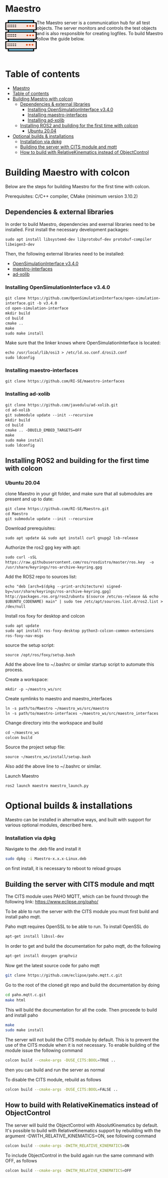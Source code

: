 # Maestro 
<img align="left" width="100" height="100" src="/doc/MaestroServer.svg">

The Maestro server is a communication hub for all test objects. The server monitors and controls the test objects and is also responsible for creating logfiles. To build Maestro follow the guide below.

<br />
<br />


# Table of contents
- [Maestro](#maestro)
- [Table of contents](#table-of-contents)
- [ Building Maestro with colcon](#-building-maestro-with-colcon)
  - [ Dependencies \& external libraries](#-dependencies--external-libraries)
    - [ Installing OpenSimulationInterface v3.4.0](#-installing-opensimulationinterface-v340)
    - [ Installing maestro-interfaces](#-installing-maestro-interfaces)
    - [ Installing ad-xolib](#-installing-ad-xolib)
  - [ Installing ROS2 and building for the first time with colcon](#-installing-ros2-and-building-for-the-first-time-with-colcon)
    - [ Ubuntu 20.04](#-ubuntu-2004)
- [ Optional builds \& installations](#-optional-builds--installations)
    - [ Installation via dpkg](#-installation-via-dpkg)
  - [ Building the server with CITS module and mqtt](#-building-the-server-with-cits-module-and-mqtt)
  - [ How to build with RelativeKinematics instead of ObjectControl](#-how-to-build-with-relativekinematics-instead-of-objectcontrol)

# <a name="maestro"></a> Building Maestro with colcon
Below are the steps for building Maestro for the first time with colcon.

Prerequisites: C/C++ compiler, CMake (minimum version 3.10.2)

## <a name="dependencies"></a> Dependencies & external libraries
In order to build Maestro, dependencies and exernal libraries need to be installed. First install the necessary development packages:
```
sudo apt install libsystemd-dev libprotobuf-dev protobuf-compiler libeigen3-dev
```

Then, the following external libraries need to be installed:
- [OpenSimulationInterface v3.4.0](https://github.com/OpenSimulationInterface/open-simulation-interface)
- [maestro-interfaces](https://github.com/RI-SE/maestro-interfaces)
- [ad-xolib](https://github.com/javedulu/ad-xolib)

### <a name="osi"></a> Installing OpenSimulationInterface v3.4.0
```
git clone https://github.com/OpenSimulationInterface/open-simulation-interface.git -b v3.4.0
cd open-simulation-interface
mkdir build
cd build
cmake ..
make
sudo make install
```
Make sure that the linker knows where OpenSimulationInterface is located:
```
echo /usr/local/lib/osi3 > /etc/ld.so.conf.d/osi3.conf
sudo ldconfig
```

### <a name="maestro-interfaces"></a> Installing maestro-interfaces
```
git clone https://github.com/RI-SE/maestro-interfaces
```


### <a name="ad-xolib"></a> Installing ad-xolib
```
git clone https://github.com/javedulu/ad-xolib.git
cd ad-xolib
git submodule update --init --recursive
mkdir build
cd build
cmake .. -DBUILD_EMBED_TARGETS=OFF
make
sudo make install
sudo ldconfig
```


## <a name="ros2"></a> Installing ROS2 and building for the first time with colcon
### <a name="ubuntu-20.04"></a> Ubuntu 20.04
clone Maestro in your git folder, and make sure that all submodules are present and up to date:
```
git clone https://github.com/RI-SE/Maestro.git
cd Maestro
git submodule update --init --recursive
```

Download prerequisites:
```
sudo apt update && sudo apt install curl gnupg2 lsb-release
```
Authorize the ros2 gpg key with apt:
```sudo apt update && sudo apt install curl gnupg2 lsb-release
sudo curl -sSL https://raw.githubusercontent.com/ros/rosdistro/master/ros.key  -o /usr/share/keyrings/ros-archive-keyring.gpg
```
Add the ROS2 repo to sources list:
```
echo "deb [arch=$(dpkg --print-architecture) signed-by=/usr/share/keyrings/ros-archive-keyring.gpg] http://packages.ros.org/ros2/ubuntu $(source /etc/os-release && echo $UBUNTU_CODENAME) main" | sudo tee /etc/apt/sources.list.d/ros2.list > /dev/null
```
Install ros foxy for desktop and colcon
```
sudo apt update
sudo apt install ros-foxy-desktop python3-colcon-common-extensions ros-foxy-nav-msgs
```

source the setup script:
```
source /opt/ros/foxy/setup.bash
```
Add the above line to ~/.bashrc or similar startup script to automate this process.

Create a workspace:
```
mkdir -p ~/maestro_ws/src
```

Create symlinks to maestro and maestro_interfaces
```
ln -s path/to/Maestro ~/maestro_ws/src/maestro
ln -s path/to/maestro-interfaces ~/maestro_ws/src/maestro_interfaces
```

Change directory into the workspace and build
```
cd ~/maestro_ws
colcon build
```

Source the project setup file:
```
source ~/maestro_ws/install/setup.bash
```
Also add the above line to ~/.bashrc or similar.

Launch Maestro
```
ros2 launch maestro maestro_launch.py
```

# <a name="optional-builds--installations"></a> Optional builds & installations
Maestro can be installed in alternative ways, and built with support for various optional modules, described here.

### <a name="installation-dpkg"></a> Installation via dpkg
Navigate to the .deb file and install it
```sh
sudo dpkg -i Maestro-x.x.x-Linux.deb
```
on first install, it is necessary to reboot to reload groups

## <a name="build-cits-mqtt"></a> Building the server with CITS module and mqtt

The CITS module uses PAHO MQTT, which can be found through the following link:
https://www.eclipse.org/paho/

To be able to run the server with the CITS module you must first build and install paho mqtt. 

Paho mqtt requires OpenSSL to be able to run. To install OpenSSL do
```sh
apt-get install libssl-dev
```
In order to get and build the documentation for paho mqtt, do the following
```sh
apt-get install doxygen graphviz
```

Now get the latest source code for paho mqtt
```sh
git clone https://github.com/eclipse/paho.mqtt.c.git
```

Go to the root of the cloned git repo and build the documentation by doing
```sh
cd paho.mqtt.c.git
make html
```
This will build the documentation for all the code. Then proceede to build and install paho
```sh
make
sudo make install
```

The server will not build the CITS module by default. This is to prevent the use of the CITS module when it is not necessary. To enable building of the module issue the following command
```sh
colcon build --cmake-args -DUSE_CITS:BOOL=TRUE ..
```
then you can build and run the server as normal

To disable the CITS module, rebuild as follows
```sh
colcon build --cmake-args -DUSE_CITS:BOOL=FALSE ..
```

## <a name="relativekinematics"></a> How to build with RelativeKinematics instead of ObjectControl

The server will build the ObjectControl with AbsolutKinematics by default. It's possible to build with RelativeKinematics support by rebuilding with the argument -DWITH_RELATIVE_KINEMATICS=ON, see following command
```sh
colcon build --cmake-args -DWITH_RELATIVE_KINEMATICS=ON
```
To include ObjectControl in the build again run the same command with OFF, as follows
```sh
colcon build --cmake-args -DWITH_RELATIVE_KINEMATICS=OFF
```

